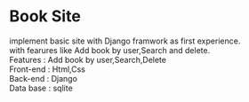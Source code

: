 # Book Site
implement basic site with Django framwork as first experience.<br />
with fearures like Add book by user,Search and delete.<br />
Features : Add book by user,Search,Delete <br />
Front-end : Html,Css<br />
Back-end : Django<br />
Data base : sqlite<br />
